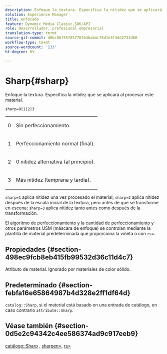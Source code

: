 ```yaml
---
description: Enfoque la textura. Especifica la nitidez que se aplicará al procesar este material.
solution: Experience Manager
title: enfocado
feature: Dynamic Media Classic,SDK/API
role: Desarrollador, profesional empresarial
translation-type: tm+mt
source-git-commit: d0bc88f55f857762b3bab4c76d1e3f3dd2733d60
workflow-type: tm+mt
source-wordcount: '133'
ht-degree: 6%

---
```



# Sharp{#sharp}

Enfoque la textura. Especifica la nitidez que se aplicará al procesar este material.

`sharp=0|1|2|3`

<table id="simpletable_04B4EAA7CE7D4ED48A61A50CD001388F"> 
 <tr class="strow"> 
  <td class="stentry"> <p>0 </p> </td> 
  <td class="stentry"> <p>Sin perfeccionamiento. </p> </td> 
 </tr> 
 <tr class="strow"> 
  <td class="stentry"> <p>1 </p> </td> 
  <td class="stentry"> <p>Perfeccionamiento normal (final). </p> </td> 
 </tr> 
 <tr class="strow"> 
  <td class="stentry"> <p>2 </p> </td> 
  <td class="stentry"> <p>0 nitidez alternativa (al principio). </p> </td> 
 </tr> 
 <tr class="strow"> 
  <td class="stentry"> <p>3 </p> </td> 
  <td class="stentry"> <p>Más nitidez (temprana y tardía). </p> </td> 
 </tr> 
</table>

`sharp=1` aplica nitidez una vez procesado el material;  `sharp=2` aplica nitidez después de la escala inicial de la textura, pero antes de que se transforme en escena;  `sharp=3` aplica nitidez tanto antes como después de la transformación.

El algoritmo de perfeccionamiento y la cantidad de perfeccionamiento y otros parámetros USM (máscara de enfoque) se controlan mediante la plantilla de material predeterminada que proporciona la viñeta o con `rs=`.

## Propiedades {#section-498ec9fcb8eb415fb99532d36c11d4c7}

Atributo de material. Ignorado por materiales de color sólido.

## Predeterminado {#section-febfa16e65864987b4d328e2ff1df64d}

`catalog::Sharp`, si el material está basado en una entrada de catálogo, en caso contrario  `attribute::Sharp`.

## Véase también {#section-0d5e2c94342c4ee586374ad9c917eeb9}

[catálogo::Sharp](../../../../../ir-api/material-cat/image-rendering-api-ref/c-ir-material-catalog/c-ir-material-data-reference/r-ir-sharp-dataref.md#reference-f79a14bd52474dfd8495115d398a30d0) ,  [sharpen=](../../../../../ir-api/http-protocol/image-rendering-api-ref/c-ir-http-protocol-ref/c-ir-http-protocol-command-reference/r-ir-http-sharpen.md#reference-13034d22d176483cb99ccafc2a4f6a6e),  [rs=](../../../../../ir-api/http-protocol/image-rendering-api-ref/c-ir-http-protocol-ref/c-ir-http-protocol-command-reference/r-ir-rs.md#reference-d20cefaaa6cd4f449d1591c87959b4cf)
